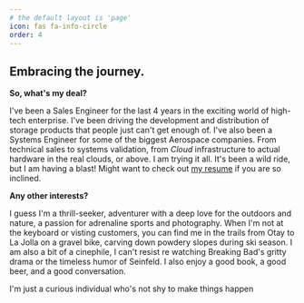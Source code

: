 ```yaml
---
# the default layout is 'page'
icon: fas fa-info-circle
order: 4
---
```


## Embracing the journey.

**So, what's my deal?**

I've been a Sales Engineer for the last 4 years in the exciting world of high-tech enterprise. I've been driving the development and distribution of storage products that people just can't get enough of. I've also been a Systems Engineer for some of the biggest Aerospace companies. From technical sales to systems validation, from _Cloud_ infrastructure to actual hardware in the real clouds, or above. I am trying it all. It's been a wild ride, but I am having a blast! Might want to check out [my resume](esepuente.github.io/online-cv/) if you are so inclined.

**Any other interests?**

I guess I'm a thrill-seeker, adventurer with a deep love for the outdoors and nature, a passion for adrenaline sports and photography. When I'm not at the keyboard or visting customers, you can find me in the trails from Otay to La Jolla on a gravel bike, carving down powdery slopes during ski season. I am also a bit of a cinephile, I can't resist re watching Breaking Bad's gritty drama or the timeless humor of Seinfeld. I also enjoy a good book, a good beer, and a good conversation.

I'm just a curious individual who's not shy to make things happen